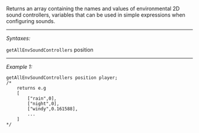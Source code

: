 Returns an array containing the names and values of environmental 2D sound controllers, variables that can be used in simple expressions when configuring sounds.


---
*Syntaxes:*

`getAllEnvSoundControllers` position

---
*Example 1:*

```sqf
getAllEnvSoundControllers position player;
/*
	returns e.g
	[
		["rain",0],
		["night",0],
		["windy",0.161588],
		...
	]
*/
```